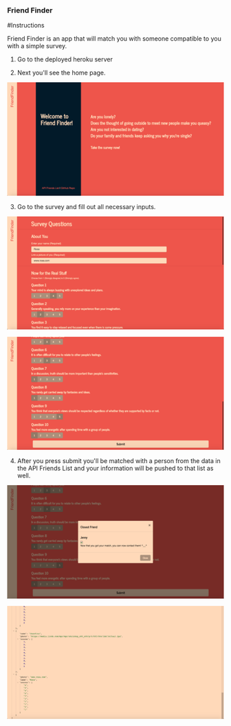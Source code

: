 ### Friend Finder

#Instructions

Friend Finder is an app that will match you with someone compatible to you with a simple survey.

1. Go to the deployed heroku server

2. Next you'll see the home page.

![Friend Finder home page](https://github.com/rosalisf/Friend-Finder/blob/master/Images/friend_1.png)

3. Go to the survey and fill out all necessary inputs.

![Friend Finder survey](https://github.com/rosalisf/Friend-Finder/blob/master/Images/friend_2.png)

![Friend Finder survey](https://github.com/rosalisf/Friend-Finder/blob/master/Images/friend_3.png)

4. After you press submit you'll be matched with a person from the data in the API Friends List and your information will be pushed to that list as well.

![Friend Finder result](https://github.com/rosalisf/Friend-Finder/blob/master/Images/friend_4.png)

![Friend Finder result](https://github.com/rosalisf/Friend-Finder/blob/master/Images/friend_5.png)
